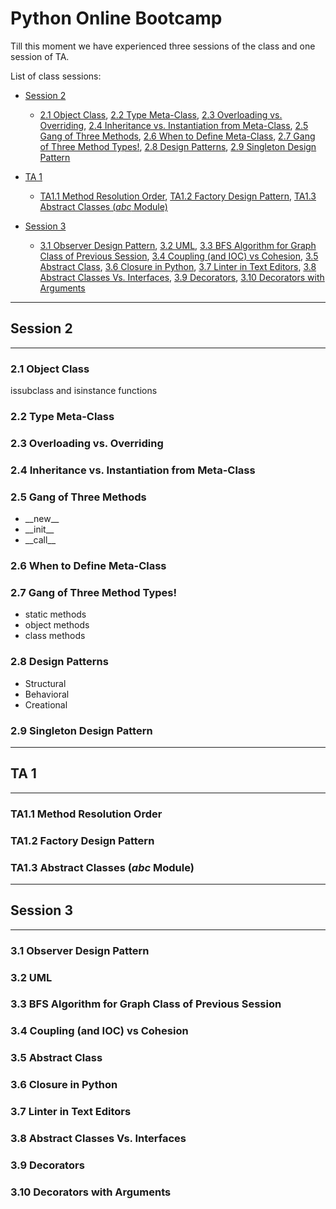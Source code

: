 
# Python Online Bootcamp

Till this moment we have experienced three sessions of the class and one session of TA.

List of class sessions:
- [Session 2](#session-2)
    - [2.1 Object Class](#21-object-class), [2.2 Type Meta-Class](#22-type-meta-class), [2.3 Overloading vs. Overriding](#23-overloading-vs-overriding), [2.4 Inheritance vs. Instantiation from Meta-Class](#24-inheritance-vs-instantiation-from-meta-class), [2.5 Gang of Three Methods](#25-gang-of-three-methods), [2.6 When to Define Meta-Class](#26-when-to-define-meta-class), [2.7 Gang of Three Method Types!](#27-gang-of-three-method-types), [2.8 Design Patterns](#28-design-patterns), [2.9 Singleton Design Pattern](#29-singleton-design-pattern)
- [TA 1](#ta-1)
    - [TA1.1 Method Resolution Order](#ta11-method-resolution-order), [TA1.2 Factory Design Pattern](#ta12-factory-design-pattern), [TA1.3 Abstract Classes (_abc_ Module)](#ta13-abstract-classes-_abc_-module)
- [Session 3](#session-3)

    - [3.1 Observer Design Pattern](#31-observer-design-pattern), [3.2 UML](#32-uml), [3.3 BFS Algorithm for Graph Class of Previous Session](#33-bfs-algorithm-for-graph-class-of-previous-session), [3.4 Coupling (and IOC) vs Cohesion](#34-coupling-and-ioc-vs-cohesion), [3.5 Abstract Class](#35-abstract-class), [3.6 Closure in Python](#36-closure-in-python), [3.7 Linter in Text Editors](#37-linter-in-text-editors), [3.8 Abstract Classes Vs. Interfaces](#38-abstract-classes-vs-interfaces), [3.9 Decorators](#39-decorators), [3.10 Decorators with Arguments](#310-decorators-with-arguments)

---

## Session 2

----

### 2.1 Object Class
issubclass and isinstance functions
### 2.2 Type Meta-Class
### 2.3 Overloading vs. Overriding
### 2.4 Inheritance vs. Instantiation from Meta-Class
### 2.5 Gang of Three Methods
- \_\_new__
-	\_\_init__
-	\_\_call__

### 2.6 When to Define Meta-Class
### 2.7 Gang of Three Method Types!
- static methods
- object methods
- class methods

### 2.8 Design Patterns
- Structural
- Behavioral
- Creational

### 2.9 Singleton Design Pattern

---

## TA 1

---

### TA1.1 Method Resolution Order
### TA1.2 Factory Design Pattern
### TA1.3 Abstract Classes (_abc_ Module)

---

## Session 3

---

### 3.1 Observer Design Pattern
### 3.2 UML
### 3.3 BFS Algorithm for Graph Class of Previous Session
### 3.4 Coupling (and IOC) vs Cohesion
### 3.5 Abstract Class
### 3.6 Closure in Python
### 3.7 Linter in Text Editors
### 3.8 Abstract Classes Vs. Interfaces
### 3.9 Decorators
### 3.10 Decorators with Arguments

